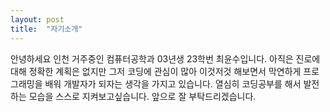 ```yaml
---
layout: post
title:  "자기소개"
---
```


안녕하세요 인천 거주중인 컴퓨터공학과 03년생 23학번 최윤수입니다. 
아직은 진로에 대해 정확한 계획은 없지만 그저 코딩에 관심이 많아
이것저것 해보면서 막연하게 프로그래밍을 배워 개발자가 되자는 생각을 가지고 있습니다.
열심히 코딩공부를 해서 발전하는 모습을 스스로 지켜보고싶습니다. 앞으로 잘 부탁드리겠습니다.
